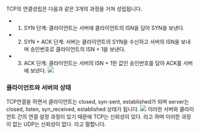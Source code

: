 TCP의 연결성립은 다음과 같은 3개의 과정을 거쳐 성립됩니다.

- 1. SYN 단계: 클라이언트는 서버에 클라이언트의 ISN을 담아 SYN을 보낸다.

- 2. SYN + ACK 단계: 서버는 클라이언트의 SYN을 수신하고 서버의 ISN을 보내며 승인번호로 클라이언트의 ISN + 1을 보낸다.

- 3. ACK 단계: 클라이언트는 서버의 ISN + 1한 값인 승인번호를 담아 ACK를 서버에 보낸다.
![](https://velog.velcdn.com/images/cjllee/post/5ab094ce-d791-4aa9-a7e5-d9de0e5eeb2e/image.png)
### 클라이언트와 서버의 상태
TCP연결을 하면서 클라이언트는 closed, syn-sent, established가 되며 server는 closed, listen, syn_received, established 상태가 됩니다.
![](https://velog.velcdn.com/images/cjllee/post/c6fe50f2-e64a-403b-ab29-274a0655dc14/image.png)
이러한 서버와 클라이언트 간의 연결 설정 과정이 있기 때문에 TCP는 신뢰성이 있다. 라고 하며 이러한 과정이 없는 UDP는 신뢰성이 없다. 라고 말합니다.
